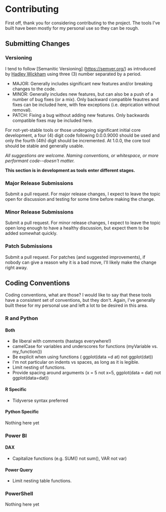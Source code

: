 # Contributing
First off, thank you for considering contributing to the project. The tools I've built have been mostly for my personal use so they can be rough.

## Submitting Changes
### Versioning
I tend to follow [Semanitic Versioning] (https://semver.org/) as introduced by [Hadley Wickham](http://r-pkgs.had.co.nz/description.html#version) using three (3) number separated by a period.
 + MAJOR: Generally includes significant new features and/or breaking changes to the code.
 + MINOR: Generally includes new features, but can also be a push of a number of bug fixes (or a mix). Only backward compatible feautres and fixes can be included here, with few exceptions (i.e. deprication without removal).
 + PATCH: Fixing a bug without adding new features. Only backwards compatible fixes may be included here.
 
For not-yet-stable tools or those undergoing significant initial core development, a four (4) digit code following 0.0.0.9000 should be used and only the fourth (4th) digit should be incremented. At 1.0.0, the core tool should be stable and generally usable.

*All suggestions are welcome. Naming conventions, or whitespace, or more performant code--doesn't matter.*

**This section is in development as tools enter different stages.**
### Major Release Submissions
Submit a pull request. For major release changes, I expect to leave the topic open for discussion and testing for some time before making the change. 

### Minor Release Submissions
Submit a pull request. For minor release changes, I expect to leave the topic open long enough to have a healthy discussion, but expect them to be added somewhat quickly.

### Patch Submissions
Submit a pull request. For patches (and suggested improvements), if nobody can give a reason why it is a bad move, I'll likely make the change right away.

## Coding Conventions
Coding conventions, what are those? I would like to say that these tools have a consistent set of conventions, but they don't. Again, I've generally built these for my personal use and left a lot to be desired in this area.

### R and Python
#### Both
+ Be liberal with comments (hastags everywhere!)
+ camelCase for variables and underscores for functions (myVariable vs. my_function())
+ Be explicit when using functions ( ggplot(data =d at) not ggplot(dat))
+ I'm not particular on indents vs spaces, as long as it is legible.
+ Limit nesting of functions.
+ Provide spacing around arguments (x = 5 not x=5, ggplot(data = dat) not ggplot(data=dat))

#### R Specific
+ Tidyverse syntax preferred

#### Python Specific
Nothing here yet

### Power BI
#### DAX
+ Capitalize functions (e.g. SUM() not sum(), VAR not var)

#### Power Query
+ Limit nesting table functions.

### PowerShell
Nothing here yet
